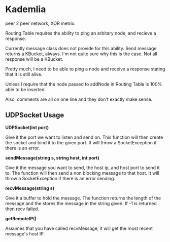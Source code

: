 # Kademlia
peer 2 peer network, XOR metrix.

Routing Table requires the ability to ping an arbitary node, and recieve a
response.

Currently message class does not provide for this ability. Send message
returns a KBucket, always. I'm not quite sure why this is the case. Not all
response will be a KBucket.

Pretty much, I need to be able to ping a node and receive a response stating
that it is still alive.

Unless I require that the node passed to addNode in Routing Table is 100%
able to be inserted.

Also, comments are all on one line and they don't exactly make sense.

## UDPSocket Usage
**UDPSocket(int port)**

Give it the port we want to listen and send on. This function will then create the socket and bind it to the given port. It will throw a SocketException if there is an error.

**sendMessage(string s, string host, int port)**

Give it the message you want to send, the host ip, and host port to send it to. The function will then send a non blocking message to that host. It will throw a SocketException if there is an error sending.

**recvMessage(string s)**

Give it a buffer to hold the message. The function returns the length of the message and the stores the message in the string given. If -1 is returned then recv failed.

**getRemoteIP()**

Assumes that you have called recvMessage, it will get the most recent message's host IP.
